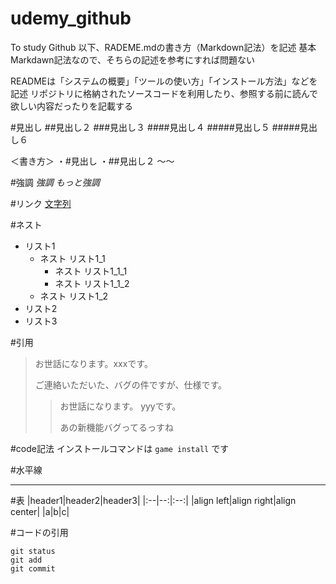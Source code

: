 # udemy_github
To study Github
以下、RADEME.mdの書き方（Markdown記法）を記述
基本Markdawn記法なので、そちらの記述を参考にすれば問題ない


READMEは「システムの概要」「ツールの使い方」「インストール方法」などを記述
リポジトリに格納されたソースコードを利用したり、参照する前に読んで欲しい内容だったりを記載する


#見出し
##見出し２
###見出し３
####見出し４
#####見出し５
#####見出し６

＜書き方＞
・#見出し
・##見出し２
〜〜

#強調
*強調*
*もっと強調*



#リンク
[文字列](URL)


#ネスト
- リスト1
    - ネスト リスト1_1
        - ネスト リスト1_1_1
        - ネスト リスト1_1_2
    - ネスト リスト1_2
- リスト2
- リスト3


#引用
> お世話になります。xxxです。
> 
> ご連絡いただいた、バグの件ですが、仕様です。
>> お世話になります。 yyyです。
>> 
>> あの新機能バグってるっすね


#code記法
インストールコマンドは `game install` です

#水平線
***


#表
|header1|header2|header3|
|:--|--:|:--:|
|align left|align right|align center|
|a|b|c|

#コードの引用
```
git status
git add
git commit
```


